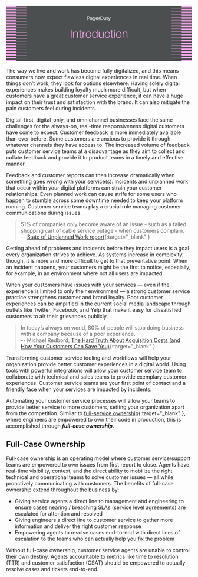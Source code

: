 ![Introduction](assets/images/headers/CustServOps-Intro.png)

The way we live and work has become fully digitalized, and this means consumers now expect flawless digital experiences in real time. When things don’t work, they look for options elsewhere. Having solely digital experiences makes building loyalty much more difficult, but when customers have a great customer service experience, it can have a huge impact on their trust and satisfaction with the brand. It can also mitigate the pain customers feel during incidents.

Digital-first, digital-only, and omnichannel businesses face the same challenges for the always-on, real-time responsiveness digital customers have come to expect. Customer feedback is more immediately available than ever before. Some customers are anxious to provide it through whatever channels they have access to. The increased volume of feedback puts customer service teams at a disadvantage as they aim to collect and collate feedback and provide it to product teams in a timely and effective manner.

Feedback and customer reports can then increase dramatically when something goes wrong with your service(s). Incidents and unplanned work that occur within your digital platforms can strain your customer relationships. Even planned work can cause strife for some users who happen to stumble across some downtime needed to keep your platform running. Customer service teams play a crucial role managing customer communications during issues.

> 51% of companies only become aware of an issue - such as a failed shopping cart of cable service outage - when customers complain.<br>
 -- [State of Unplanned Work report](https://www.pagerduty.com/resources/reports/unplanned-work/){:target="_blank" }

Getting ahead of problems and incidents before they impact users is a goal every organization strives to achieve. As systems increase in complexity, though, it is more and more difficult to get to that preventative point. When an incident happens, your customers might be the first to notice, especially, for example, in an environment where not all users are impacted.

When your customers have issues with your services — even if the experience is limited to only their environment — a strong customer service practice strengthens customer and brand loyalty. Poor customer experiences can be amplified in the current social media landscape through outlets like Twitter, Facebook, and Yelp that make it easy for dissatisfied customers to air their grievances publicly.

> In today’s always on world, 80% of people will stop doing business with a company because of a poor experience. <br>
-- Michael Redbord, [The Hard Truth About Acquisition Costs (and How Your Customers Can Save You)](https://blog.hubspot.com/service/customer-acquisition-study){:target="_blank" }

Transforming customer service tooling and workflows will help your organization provide better customer experiences in a digital world. Using tools with powerful integrations will allow your customer service team to collaborate with technical and sales teams to provide exemplary customer experiences. Customer service teams are your first point of contact and a friendly face when your services are impacted by incidents.

Automating your customer service processes will allow your teams to provide better service to more customers, setting your organization apart from the competition. Similar to [full-service ownership](https://ownership.pagerduty.com/){:target="_blank" }, where engineers are empowered to own their code in production, this is accomplished through ***full-case ownership***.

## Full-Case Ownership
Full-case ownership is an operating model where customer service/support teams are empowered to own issues from first report to close. Agents have real-time visibility, context, and the direct ability to mobilize the right technical and operational teams to solve customer issues — all while proactively communicating with customers. The benefits of full-case ownership extend throughout the business by:

- Giving service agents a direct line to management and engineering to ensure cases nearing / breaching SLAs (service level agreements) are escalated for attention and resolved
- Giving engineers a direct line to customer service to gather more information and deliver the right customer response
- Empowering agents to resolve cases end-to-end with direct lines of escalation to the teams who can actually help you fix the problem

Without full-case ownership, customer service agents are unable to control their own destiny. Agents accountable to metrics like time to resolution (TTR) and customer satisfaction (CSAT) should be empowered to actually resolve cases and tickets end-to-end.
